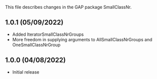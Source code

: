 This file describes changes in the GAP package SmallClassNr.


1.0.1 (05/09/2022)
------------------

- Added IteratorSmallClassNrGroups
- More freedom in supplying arguments to AllSmallClassNrGroups and
  OneSmallClassNrGroup



1.0.0 (04/08/2022)
------------------

- Initial release
